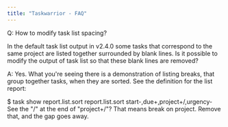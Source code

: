 ```yaml
---
title: "Taskwarrior - FAQ"
---
```


Q: How to modify task list spacing?

In the default task list output in v2.4.0 some tasks that correspond to the same project are listed together surrounded by blank lines. Is it possible to modify the output of task list so that these blank lines are removed?

A: Yes.
What you're seeing there is a demonstration of listing breaks, that group together tasks, when they are sorted.
See the definition for the list report:

$ task show report.list.sort
report.list.sort        start-,due+,project+/,urgency-
See the "/" at the end of "project+/"?  That means break on project.
Remove that, and the gap goes away.

